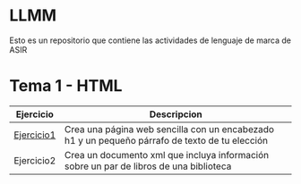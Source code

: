 # LLMM
Esto es un repositorio que contiene las actividades de lenguaje de marca de ASIR

# Tema 1 - HTML

Ejercicio | Descripcion
----------|--------------
[Ejercicio1](https://educacionadistancia.juntadeandalucia.es/centros/huelva/mod/url/view.php?id=38560)|Crea una página web sencilla con un encabezado h1 y un pequeño párrafo de texto de tu elección
Ejercicio2|Crea un documento xml que incluya información sobre un par de libros de una biblioteca
